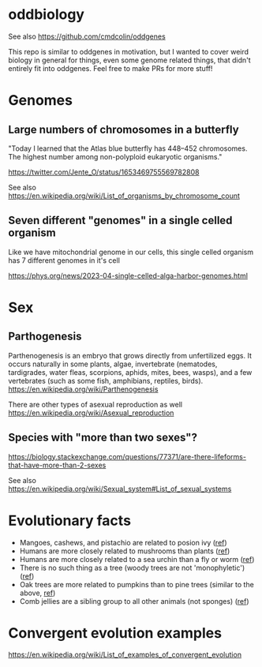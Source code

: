 # oddbiology

See also https://github.com/cmdcolin/oddgenes


This repo is similar to oddgenes in motivation, but I wanted to cover weird biology in general for things, even some genome related things, that didn't entirely fit into oddgenes. Feel free to make PRs for more stuff!


# Genomes

## Large numbers of chromosomes in a butterfly

"Today I learned that the Atlas blue butterfly has 448–452 chromosomes. The highest number among  non-polyploid eukaryotic organisms."

https://twitter.com/Jente_O/status/1653469755569782808

See also https://en.wikipedia.org/wiki/List_of_organisms_by_chromosome_count

## Seven different "genomes" in a single celled organism

Like we have mitochondrial genome in our cells, this single celled organism has 7 different genomes in it's cell

https://phys.org/news/2023-04-single-celled-alga-harbor-genomes.html


# Sex

## Parthogenesis

Parthenogenesis is an embryo that grows directly from unfertilized eggs.  It occurs naturally in some plants, algae, invertebrate (nematodes, tardigrades, water fleas, scorpions, aphids, mites, bees, wasps), and a few vertebrates (such as some fish, amphibians, reptiles, birds). https://en.wikipedia.org/wiki/Parthenogenesis

There are other types of asexual reproduction as well https://en.wikipedia.org/wiki/Asexual_reproduction

## Species with "more than two sexes"?

https://biology.stackexchange.com/questions/77371/are-there-lifeforms-that-have-more-than-2-sexes

See also https://en.wikipedia.org/wiki/Sexual_system#List_of_sexual_systems

# Evolutionary facts

- Mangoes, cashews, and pistachio are related to posion ivy ([ref](https://www.scientificamerican.com/article/what-do-cashews-mangoes-and-poison-ivy-have-in-common/))
- Humans are more closely related to mushrooms than plants ([ref](https://gizmodo.com/why-are-mushrooms-more-like-humans-than-they-are-like-p-5940434))
- Humans are more closely related to a sea urchin than a fly or worm ([ref](https://www.abc.net.au/science/articles/2006/11/10/1785449.htm))
- There is no such thing as a tree (woody trees are not 'monophyletic') ([ref](https://eukaryotewritesblog.com/2021/05/02/theres-no-such-thing-as-a-tree/))
- Oak trees are more related to pumpkins than to pine trees (similar to the above, [ref](https://www.youtube.com/watch?v=ONVpFtiD-fo))
- Comb jellies are a sibling group to all other animals (not sponges) ([ref](https://www.mbari.org/news/genetic-research-offers-new-perspective-on-the-early-evolution-of-animals/))

# Convergent evolution examples

https://en.wikipedia.org/wiki/List_of_examples_of_convergent_evolution

